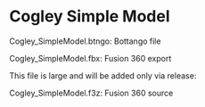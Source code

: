 # Cogley Simple Model

Cogley_SimpleModel.btngo: Bottango file

Cogley_SimpleModel.fbx: Fusion 360 export

This file is large and will be added only via release:

Cogley_SimpleModel.f3z: Fusion 360 source


